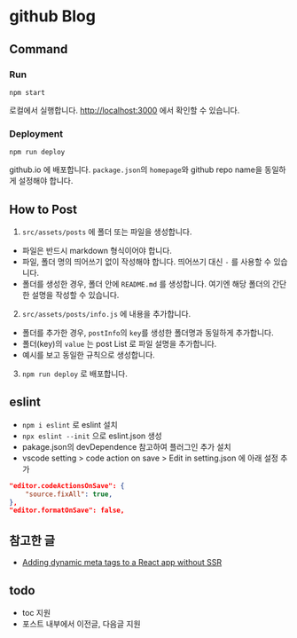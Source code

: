 # github Blog
## Command

### Run

```
npm start
```

로컬에서 실행합니다. [http://localhost:3000](http://localhost:3000) 에서 확인할 수 있습니다.

### Deployment

```
npm run deploy
```
github.io 에 배포합니다. `package.json`의 `homepage`와 github repo name을 동일하게 설정해야 합니다.

## How to Post

1. `src/assets/posts` 에 폴더 또는 파일을 생성합니다.
  - 파일은 반드시 markdown 형식이어야 합니다.
  - 파일, 폴더 명의 띄어쓰기 없이 작성해야 합니다. 띄어쓰기 대신 `-` 를 사용할 수 있습니다.
  - 폴더를 생성한 경우, 폴더 안에 `README.md` 를 생성합니다. 여기엔 해당 폴더의 간단한 설명을 작성할 수 있습니다.
2. `src/assets/posts/info.js` 에 내용을 추가합니다.
  - 폴더를 추가한 경우, `postInfo`의 `key`를 생성한 폴더명과 동일하게 추가합니다.
  - 폴더(key)의 `value` 는 post List 로 파일 설명을 추가합니다.
  - 예시를 보고 동일한 규칙으로 생성합니다.
3. `npm run deploy` 로 배포합니다.

## eslint
- `npm i eslint` 로 eslint 설치
- `npx eslint --init` 으로 eslint.json 생성
- pakage.json의 devDependence 참고하여 플러그인 추가 설치
- vscode setting > code action on save > Edit in setting.json 에 아래 설정 추가
```json
"editor.codeActionsOnSave": {
    "source.fixAll": true,
},
"editor.formatOnSave": false,
```

## 참고한 글
- [Adding dynamic meta tags to a React app without SSR
](https://blog.logrocket.com/adding-dynamic-meta-tags-react-app-without-ssr/)


## todo
- toc 지원
- 포스트 내부에서 이전글, 다음글 지원